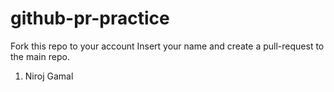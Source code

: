 # github-pr-practice
Fork this repo to your account
Insert your name and create a pull-request to the main repo.

1. Niroj Gamal
